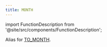 ```yaml
---
title: MONTH
---
```

import FunctionDescription from '@site/src/components/FunctionDescription';

<FunctionDescription description="Introduced or updated: v1.2.375"/>

Alias for [TO_MONTH](to-month).